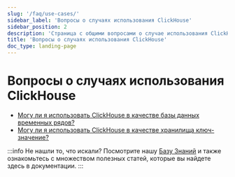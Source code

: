 ```yaml
---
slug: '/faq/use-cases/'
sidebar_label: 'Вопросы о случаях использования ClickHouse'
sidebar_position: 2
description: 'Страница с общими вопросами о случае использования ClickHouse'
title: 'Вопросы о случаях использования ClickHouse'
doc_type: landing-page
---
```

# Вопросы о случаях использования ClickHouse

- [Могу ли я использовать ClickHouse в качестве базы данных временных рядов?](/knowledgebase/time-series)
- [Могу ли я использовать ClickHouse в качестве хранилища ключ-значение?](/knowledgebase/key-value)

:::info Не нашли то, что искали?
Посмотрите нашу [Базу Знаний](/knowledgebase/) и также ознакомьтесь с множеством полезных статей, которые вы найдете здесь в документации.
:::